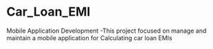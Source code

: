 # Car_Loan_EMI
Mobile Application Development -This project focused on manage and maintain a mobile application for Calculating car loan EMIs
